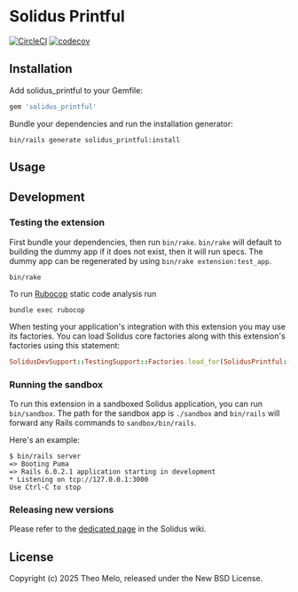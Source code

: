 # Solidus Printful

[![CircleCI](https://circleci.com/gh/solidusio-contrib/solidus_printful.svg?style=shield)](https://circleci.com/gh/solidusio-contrib/solidus_printful)
[![codecov](https://codecov.io/gh/solidusio-contrib/solidus_printful/branch/main/graph/badge.svg)](https://codecov.io/gh/solidusio-contrib/solidus_printful)

<!-- Explain what your extension does. -->

## Installation

Add solidus_printful to your Gemfile:

```ruby
gem 'solidus_printful'
```

Bundle your dependencies and run the installation generator:

```shell
bin/rails generate solidus_printful:install
```

## Usage

<!-- Explain how to use your extension once it's been installed. -->

## Development

### Testing the extension

First bundle your dependencies, then run `bin/rake`. `bin/rake` will default to building the dummy
app if it does not exist, then it will run specs. The dummy app can be regenerated by using
`bin/rake extension:test_app`.

```shell
bin/rake
```

To run [Rubocop](https://github.com/bbatsov/rubocop) static code analysis run

```shell
bundle exec rubocop
```

When testing your application's integration with this extension you may use its factories.
You can load Solidus core factories along with this extension's factories using this statement:

```ruby
SolidusDevSupport::TestingSupport::Factories.load_for(SolidusPrintful::Engine)
```

### Running the sandbox

To run this extension in a sandboxed Solidus application, you can run `bin/sandbox`. The path for
the sandbox app is `./sandbox` and `bin/rails` will forward any Rails commands to
`sandbox/bin/rails`.

Here's an example:

```
$ bin/rails server
=> Booting Puma
=> Rails 6.0.2.1 application starting in development
* Listening on tcp://127.0.0.1:3000
Use Ctrl-C to stop
```

### Releasing new versions

Please refer to the [dedicated page](https://github.com/solidusio/solidus/wiki/How-to-release-extensions) in the Solidus wiki.

## License

Copyright (c) 2025 Theo Melo, released under the New BSD License.
